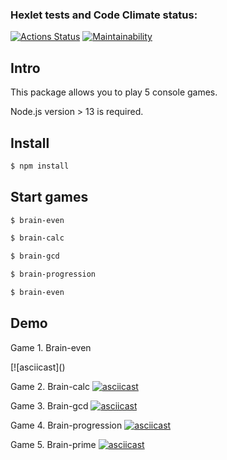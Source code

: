 ### Hexlet tests and Code Climate status:
[![Actions Status](https://github.com/NatashaElistratova/frontend-project-lvl1/workflows/hexlet-check/badge.svg)](https://github.com/NatashaElistratova/frontend-project-lvl1/actions) [![Maintainability](https://api.codeclimate.com/v1/badges/998393db545166afb13e/maintainability)](https://codeclimate.com/github/NatashaElistratova/frontend-project-lvl1/maintainability)

## Intro
This package allows you to play 5 console games.

Node.js version > 13  is required.

## Install

```bash
$ npm install
```
## Start games

```bash
$ brain-even

$ brain-calc

$ brain-gcd

$ brain-progression

$ brain-even
```

## Demo

Game 1. Brain-even

[![asciicast](<script src="https://asciinema.org/a/bJMOlPe5F4mFLY0Rl6fiJSOp3.js" id="asciicast-bJMOlPe5F4mFLY0Rl6fiJSOp3" async></script>)

Game 2. Brain-calc
[![asciicast]( https://asciinema.org/a/FduicYJ03qnNYqtel9J3DpAFF.svg)]( https://asciinema.org/a/FduicYJ03qnNYqtel9J3DpAFF)

Game 3. Brain-gcd
[![asciicast]( https://asciinema.org/a/EggA2DGUPdPj2kbLJ1skcxYTZ.svg)]( https://asciinema.org/a/EggA2DGUPdPj2kbLJ1skcxYTZ)

Game 4. Brain-progression
[![asciicast]( https://asciinema.org/a/sPn8qizksjebX2xqabT3cwjiK.svg)]( https://asciinema.org/a/sPn8qizksjebX2xqabT3cwjiK)

Game 5. Brain-prime
[![asciicast](https://asciinema.org/a/sCRr0bYBEaxooUEL6wkXWbDHE.svg)]( https://asciinema.org/a/sCRr0bYBEaxooUEL6wkXWbDHE)

